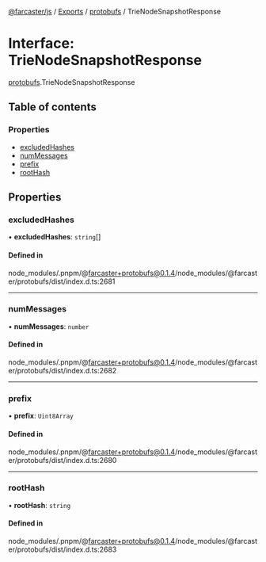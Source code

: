 [@farcaster/js](../README.md) / [Exports](../modules.md) / [protobufs](../modules/protobufs.md) / TrieNodeSnapshotResponse

# Interface: TrieNodeSnapshotResponse

[protobufs](../modules/protobufs.md).TrieNodeSnapshotResponse

## Table of contents

### Properties

- [excludedHashes](protobufs.TrieNodeSnapshotResponse.md#excludedhashes)
- [numMessages](protobufs.TrieNodeSnapshotResponse.md#nummessages)
- [prefix](protobufs.TrieNodeSnapshotResponse.md#prefix)
- [rootHash](protobufs.TrieNodeSnapshotResponse.md#roothash)

## Properties

### excludedHashes

• **excludedHashes**: `string`[]

#### Defined in

node_modules/.pnpm/@farcaster+protobufs@0.1.4/node_modules/@farcaster/protobufs/dist/index.d.ts:2681

___

### numMessages

• **numMessages**: `number`

#### Defined in

node_modules/.pnpm/@farcaster+protobufs@0.1.4/node_modules/@farcaster/protobufs/dist/index.d.ts:2682

___

### prefix

• **prefix**: `Uint8Array`

#### Defined in

node_modules/.pnpm/@farcaster+protobufs@0.1.4/node_modules/@farcaster/protobufs/dist/index.d.ts:2680

___

### rootHash

• **rootHash**: `string`

#### Defined in

node_modules/.pnpm/@farcaster+protobufs@0.1.4/node_modules/@farcaster/protobufs/dist/index.d.ts:2683
